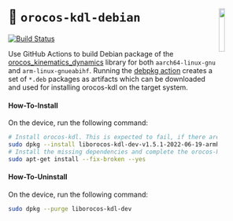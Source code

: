 <a href="https://107-systems.org/"><img align="right" src="https://raw.githubusercontent.com/107-systems/.github/main/logo/107-systems.png" width="15%"></a>
:floppy_disk: `orocos-kdl-debian`
=================================
[![Build Status](https://github.com/107-systems/orocos-kdl-debian/actions/workflows/debpkg.yml/badge.svg)](https://github.com/107-systems/orocos-kdl-debian/actions/workflows/debpkg.yml)

Use GitHub Actions to build Debian package of the [orocos_kinematics_dynamics](https://github.com/orocos/orocos_kinematics_dynamics) library for both `aarch64-linux-gnu` and `arm-linux-gnueabihf`. Running the [debpkg action](.github/workflows/debpkg.yml) creates a set of `*.deb` packages as artifacts which can be downloaded and used for installing orocos-kdl on the target system.

#### How-To-Install
On the device, run the following command:
```bash
# Install orocos-kdl. This is expected to fail, if there are missing dependencies.
sudo dpkg --install liborocos-kdl-dev-v1.5.1-2022-06-19-armhf.deb
# Install the missing dependencies and complete the orocos-kdl configuration.
sudo apt-get install --fix-broken --yes
```

#### How-To-Uninstall
On the device, run the following command:
```bash
sudo dpkg --purge liborocos-kdl-dev
```
